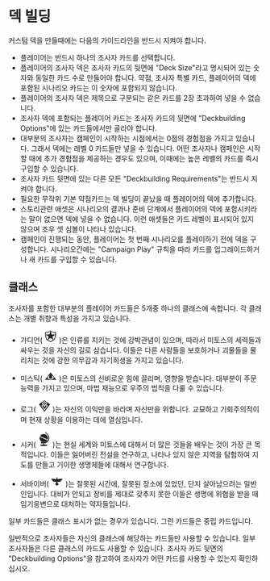 덱 빌딩
=============
커스텀 덱을 만들때에는 다음의 가이드라인을 반드시 지켜야 합니다.
* 플레이어는 반드시 하나의 조사자 카드를 선택합니다.
* 플레이어의 조사자 덱은 조사자 카드의 뒷면에 "Deck Size"라고 명시되어 있는 숫자와 동일한 카드 수로 만들어야 합니다. 약점, 조사자 특별 카드, 플레이어의 덱에 포함된 시나리오 카드는 이 숫자에 포함되지 않습니다.
* 플레이어의 조사자 덱은 제목으로 구분되는 같은 카드를 2장 초과하여 넣을 수 없습니다.
* 조사자 덱에 포함되는 플레이어 카드는 조사자 카드의 뒷면에 "Deckbuilding Options"에 있는 카드들에서만 골라야 합니다.
* 대부분의 조사자는 캠페인이 시작하는 시점에서는 0점의 경험점을 가지고 있습니다. 그래서 덱에는 레벨 0 카드들만 넣을 수 있습니다. 어떤 조사자나 캠페인은 시작할 때에 추가 경험점을 제공하는 경우도 있으며, 이때에는 높은 레벨의 카드를 즉시 구입할 수 있습니다.
* 조사자 카드 뒷면에 있는 다른 모든 "Deckbuilding Requirements"는 반드시 지켜야 합니다.
* 필요한 무작위 기본 약점카드는 덱 빌딩이 끝났을 때 플레이어의 덱에 추가합니다.
* 스토리관련 애셋은 시나리오의 결과나 준비 단계에서 플레이어의 덱에 포함시키라는 말이 없으면 덱에 넣을 수 없습니다. 이런 애셋들은 카드 레벨이 표시되어 있지 않으며 조우 셋 심볼이 나타나 있습니다.
* 캠페인이 진행되는 동안, 플레이어는 첫 번째 시나리오를 플레이하기 전에 덱을 구성합니다. 시나리오간에는 "Campaign Play" 규칙을 따라 카드를 업그레이드하거나 새 카드를 구입할 수 있습니다.

## 클래스

조사자를 포함한 대부분의 플레이어 카드들은 5개중 하나의 클래스에 속합니다. 각 클래스는 개별 취향과 특성을 가지고 있습니다.

* 가디언( <img src="../images/class-guardian.png" width=25> )은 인류를 지키는 것에 강박관념이 있으며, 따라서 미토스의 세력들과 싸우는 것을 자신의 길로 삼습니다. 이들은 다른 사람들을 보호하거나 괴물들을 물리치는 것에 강한 의무감과 자기희생을 가지고 있습니다.

* 미스틱( <img src="../images/class-mystic.png" width=25> )은 미토스의 신비로운 힘에 끌리며, 영향을 받습니다. 대부분이 주문 능력을 가지고 있으며, 마법 재능으로 우주의 법칙을 다룰 수 있습니다.

* 로그( <img src="../images/class-rogue.png" width=25> )는 자신의 이익만을 바라며 자신만을 위합니다. 교묘하고 기회주의적이며 현재 상황을 이용하는 데에 열심입니다.

* 시커( <img src="../images/class-seeker.png" width=25> )는 현실 세계와 미토스에 대해서 더 많은 것들을 배우는 것이 가장 큰 목적입니다. 이들은 잃어버린 전설을 연구하고, 나타나 있지 않은 지역을 탐험하여 지도를 만들고 기이한 생명체들에 대해서 연구합니다.

* 서바이버( <img src="../images/class-survivor.png" width=25> )는 잘못된 시간에, 잘못된 장소에 있었던, 단지 살아남으려는 일반인입니다. 대비가 안되고 장비를 제대로 갖추지 못한 이들은 생명에 위협을 받을 때 임기응변으로 대처하는 약자들입니다.

일부 카드들은 클래스 표시가 없는 경우가 있습니다. 그런 카드들은 중립 카드입니다.

일반적으로 조사자들은 자신의 클래스에 해당하는 카드들만 사용할 수 있습니다. 일부 조사자들은 다른 클래스의 카드도 사용할 수 있습니다. 조사자 카드 뒷면의 "Deckbuilding Options"을 참고하여 조사자가 어떤 카드를 사용할 수 있는지 확인하십시오.
